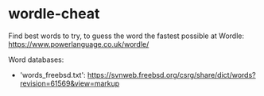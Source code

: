 # wordle-cheat
Find best words to try, to guess the word the fastest possible at Wordle: https://www.powerlanguage.co.uk/wordle/

Word databases:
- 'words_freebsd.txt': https://svnweb.freebsd.org/csrg/share/dict/words?revision=61569&view=markup
